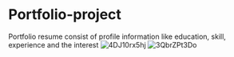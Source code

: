 # Portfolio-project
Portfolio resume consist of profile information like education, skill, experience and the interest
![4DJ10rx5hj](https://user-images.githubusercontent.com/42026221/173221275-2ffb88d8-6bbf-4582-9d34-be1105a47ff0.png)
![3QbrZPt3Do](https://user-images.githubusercontent.com/42026221/173221281-d50e1730-e7c9-48ed-b75e-a432a72594e8.png)
